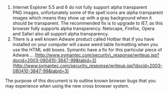 ---
---
1.  Internet Explorer 5.5 and 6 do not fully support alpha transparent PNG images, unfortunately some of the spell icons are alpha transparent images which means they show up with a gray background when it should be transparent. The recommended fix is to upgrade to IE7, as this browser fully supports alpha transparency. Netscape, Firefox, Opera and Safari also all support alpha transparency.
2.  There is a well known Adware product called Hotbar that if you have installed on your computer will cause weird table formatting when you use the HTML edit boxes. Symantic have a fix for this particular piece of Adware.... [http://www.symantec.com/security\_response/writeup.jsp?docid=2003-080410-3847-99&tabid=3](http://www.symantec.com/security_response/writeup.jsp?docid=2003-080410-3847-99&tabid=3)

The purpose of this document is to outline known browser bugs that you may experience when using the new cross browser system.